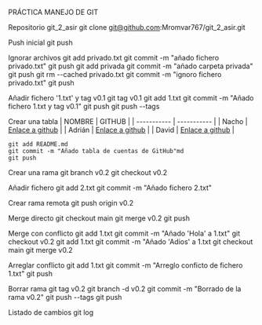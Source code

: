 PRÁCTICA MANEJO DE GIT

Repositorio git_2_asir
	git clone git@github.com:Mromvar767/git_2_asir.git

Push inicial
	git push

Ignorar archivos
	git add privado.txt
	git commit -m "añado fichero privado.txt"
	git push
	git add privada
	git commit -m "añado carpeta privada"
	git push
	git rm --cached privado.txt
	git commit -m "ignoro fichero privado.txt"
	git push

Añadir fichero '1.txt' y tag v0.1
	git tag v0.1
	git add 1.txt
	git commit -m "Añado fichero 1.txt y tag v0.1"
	git push
	git push --tags

Crear una tabla
| NOMBRE | GITHUB |
| ----------- | ----------- |
| Nacho | [Enlace a github](https://github.com/jrodrob861/git_2_asir) |
| Adrián | [Enlace a github](https://github.com/areyjim770/git_2_asir) |
| David | [Enlace a github](https://github.com/Davalomal/Git_2_asir) |

	git add README.md
	git commit -m "Añado tabla de cuentas de GitHub"md
	git push

Crear una rama
	git branch v0.2
	git checkout v0.2

Añadir fichero
	git add 2.txt
	git commit -m "Añado fichero 2.txt"

Crear rama remota
	git push origin v0.2

Merge directo
	git checkout main
	git merge v0.2
	git push

Merge con conflicto
	git add 1.txt
	git commit -m "Añado 'Hola' a 1.txt"
	git checkout v0.2
	git add 1.txt
	git commit -m "Añado 'Adios' a 1.txt
	git checkout main
	git merge v0.2

Arreglar conflicto
	git add 1.txt
	git commit -m "Arreglo conficto de fichero 1.txt"
	git push

Borrar rama
	git tag v0.2
	git branch -d v0.2
	git commit -m "Borrado de la rama v0.2"
	git push --tags
	git push

Listado de cambios
	git log
